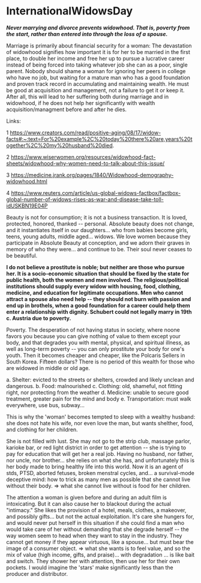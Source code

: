 # InternationalWidowsDay

***Never marrying and divorce prevents widowhood. That is, poverty from the start, rather than 
entered into through the loss of a spouse.***

Marriage is primarily about financial security for a woman: The devastation of widowhood signifies
how important it is for her to be married in the first place, to double her income and free her up
to pursue a lucrative career instead of being forced into taking whatever job she can as a poor, 
single parent. Nobody should shame a woman for ignoring her peers in college who have no job,
but waiting for a mature man who has a good foundation and proven track record in accumulating and
maintaining wealth. He must be good at acquisition and management, not a failure to get it or keep it.
After all, this will lead to her suffering both during marriage and in widowhood, if he does not help
her significantly with wealth acquisition/managment before and after he dies. 

Links:

1 https://www.creators.com/read/positive-aging/08/17/widow-facts#:~:text=For%20example%2C%20today%20there%20are,years%20together%2C%20my%20husband%20died.

2 https://www.wiserwomen.org/resources/widowhood-fact-sheets/widowhood-why-women-need-to-talk-about-this-issue/

3 https://medicine.jrank.org/pages/1840/Widowhood-demography-widowhood.html

4 https://www.reuters.com/article/us-global-widows-factbox/factbox-global-number-of-widows-rises-as-war-and-disease-take-toll-idUSKBN19E04P


Beauty is not for consumption; it is not a business transaction. It is loved, protected, 
honored, thanked -- personal. Absolute beauty does not change, and it instantiates itself
in our daughters... who from babies become girls, teens, young adults, middle aged...
widows. We love women because they participate in Absolute Beauty at conception, and
we adorn their graves in memory of who they were... and continue to be. Their soul never
ceases to be beautiful. 

**I do not believe a prostitute is noble; but neither are those who pursue her. It is a socio-economic
situation that should be fixed by the state for public health, both the women and men involved. The
religious/political institutions should supply every widow with housing, food, clothing, medicine, and
education for legitimate occupations. Men who cannot attract a spouse also need help -- they should not
burn with passion and end up in brothels, when a good foundation for a career could help them enter a
relationship with dignity. Schubert could not legally marry in 19th c. Austria due to poverty.**

Poverty. The desperation of not having status in society, where noone favors you because you 
can give nothing of value to them except your body, and that degrades you with mental, physical,
and spiritual illness, as well as long-term poverty -- you can only prostitute your body for 
one's youth. Then it becomes cheaper and cheaper, like the Polcaris Sellers in South Korea. 
Fifteen dollars? There is no period of this wealth for those who are widowed in middle or old age.

a. Shelter: evicted to the streets or shelters, crowded and likely unclean and dangerous.
b. Food: malnourished
c. Clothing: old, shameful, not fitting right, nor protecting from the weather
d. Medicine: unable to secure good treatment, greater pain for the mind and body
e. Transportation: must walk everywhere, use bus, subway... 

This is why the 'woman' becomes tempted to sleep with a wealthy husband: she does not hate
his wife, nor even love the man, but wants shelther, food, and clothing for her children.

She is not filled with lust. She may not go to the strip club, massage parlor, karioke bar,
or red light district in order to get attention -- she is trying to pay for education that 
will get her a real job. Having no husband, nor father, nor uncle, nor brother... she relies
on what she has, and unfortunately this is her body made to bring healthy life into this world.
Now it is an agent of stds, PTSD, aborted fetuses, broken menstral cycles, and... a survival-mode
deceptive mind: how to trick as many men as possible that she cannot live without their body. 
=> what she cannot live without is food for her children. 

The attention a woman is given before and during an adult film is intoxicating. But it can also cause
her to blackout during the actual "intimacy." She likes the provision of a hotel, meals, clothes, 
a makeover, and possibly gifts... but not the actual exploitation. It's care she hungers for, and would
never put herself in this situation if she could find a man who would take care of her without demanding
that she degrade herself -- the way women seem to head when they want to stay in the industry. They cannot
get money if they appear virtuous, like a spouse... but must bear the image of a consumer object. 
=> what she wants is to feel value, and so the mix of value (high income, gifts, and praise)... 
with degradation ... is like bait and switch. They shower her with attention, then use her for their own
pockets. I would imagine the 'stars' make significantly less than the producer and distributor. 